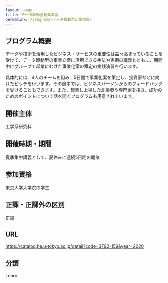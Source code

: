 ```yaml
---
layout: page
title: データ駆動型起業演習
permalink: /programs/データ駆動型起業演習/
---
```

<!-- # データ駆動型起業演習 -->

## プログラム概要
データや技術を活用したビジネス・サービスの重要性は益々高まっていることを受けて、データ駆動型の事業立案に活用できる手法や実例の講義とともに、期間中にグループで起業にむけた事業化案の策定の実践演習を行います。

具体的には、4人のチームを組み、5日間で事業化案を策定し、投資家などに向けたピッチを行います。その途中では、ビジネスパーソンからのフィードバックを受けることもできます。また、起業し上場した創業者や専門家を招き、成功のためのポイントについて話を聞くプログラムも用意されています。

## 開催主体
工学系研究科

## 開催時期・期間
夏季集中講義として、夏休みに連続5日間の開催

## 参加資格
東京大学大学院の学生

## 正課・正課外の区別
正課

## URL
https://catalog.he.u-tokyo.ac.jp/detail?code=3792-159&year=2020

## 分類
Learn
